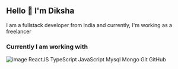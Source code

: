## Hello 👋 I'm Diksha 
I am a fullstack developer from India and currently, I'm working as a freelancer

### Currently I am working with
![image](https://github.com/diksha-singh-17/diksha-singh-17/assets/85927937/3925291c-8173-4b3e-bb24-4ebf80089ce1)
   ReactJS   TypeScript   JavaScript   Mysql   Mongo   Git   GitHub  



